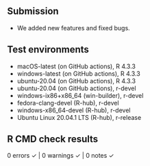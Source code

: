 ## Submission 

* We added new features and fixed bugs.

## Test environments
* macOS-latest (on GitHub actions), R 4.3.3
* windows-latest (on GitHub actions), R 4.3.3
* ubuntu-20.04 (on GitHub actions), R 4.3.3
* ubuntu-20.04 (on GitHub actions), r-devel
* windows-ix86+x86_64 (win-builder), r-devel
* fedora-clang-devel (R-hub), r-devel
* windows-x86_64-devel (R-hub), r-devel
* Ubuntu Linux 20.04.1 LTS (R-hub), r-release

## R CMD check results

0 errors ✓ | 0 warnings ✓ | 0 notes ✓

